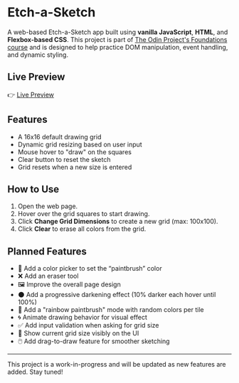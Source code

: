 # Etch-a-Sketch

A web-based Etch-a-Sketch app built using **vanilla JavaScript**, **HTML**, and **Flexbox-based CSS**. This project is part of [The Odin Project's Foundations course](https://www.theodinproject.com/lessons/foundations-etch-a-sketch) and is designed to help practice DOM manipulation, event handling, and dynamic styling.

## Live Preview

👉 [Live Preview](https://rowanvictor01.github.io/etch-a-sketch/)  

## Features

- A 16x16 default drawing grid  
- Dynamic grid resizing based on user input  
- Mouse hover to "draw" on the squares  
- Clear button to reset the sketch  
- Grid resets when a new size is entered  

## How to Use

1. Open the web page.
2. Hover over the grid squares to start drawing.
3. Click **Change Grid Dimensions** to create a new grid (max: 100x100).
4. Click **Clear** to erase all colors from the grid.

## Planned Features

- 🎨 Add a color picker to set the “paintbrush” color  
- ❌ Add an eraser tool  
- 🖼️ Improve the overall page design  
- 🌑 Add a progressive darkening effect (10% darker each hover until 100%)  
- 🌈 Add a "rainbow paintbrush" mode with random colors per tile  
- 🌀 Animate drawing behavior for visual effect  
- ✅ Add input validation when asking for grid size  
- 🔢 Show current grid size visibly on the UI  
- 🖱️ Add drag-to-draw feature for smoother sketching  

---

This project is a work-in-progress and will be updated as new features are added. Stay tuned!
